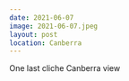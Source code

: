 ```yaml
---
date: 2021-06-07
image: 2021-06-07.jpeg
layout: post
location: Canberra
---
```


One last cliche Canberra view
